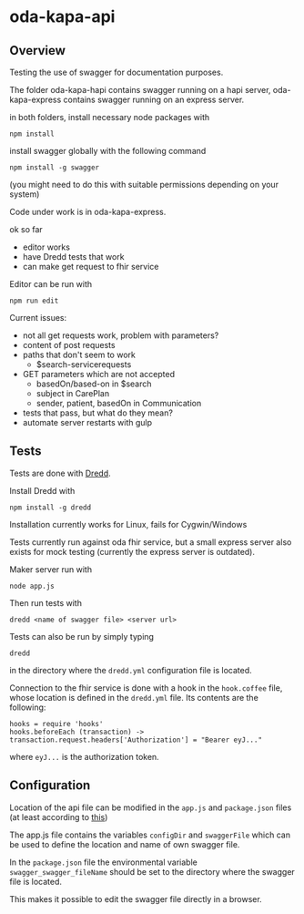# oda-kapa-api

## Overview

Testing the use of swagger for documentation purposes.

The folder oda-kapa-hapi contains swagger running on a hapi server, oda-kapa-express contains swagger running on an express server.

in both folders, install necessary node packages with

    npm install

install swagger globally with the following command

    npm install -g swagger

(you might need to do this with suitable permissions depending on your system)

Code under work is in oda-kapa-express.

ok so far
- editor works
- have Dredd tests that work
- can make get request to fhir service



Editor can be run with

    npm run edit

Current issues:
- not all get requests work, problem with parameters?
- content of post requests
- paths that don't seem to work
  - $search-servicerequests
- GET parameters which are not accepted
   - basedOn/based-on in $search
   - subject in CarePlan
   - sender, patient, basedOn in Communication
- tests that pass, but what do they mean?
- automate server restarts with gulp



## Tests

Tests are done with [Dredd](https://github.com/apiaryio/dredd).

Install Dredd with

    npm install -g dredd

Installation currently works for Linux, fails for Cygwin/Windows

Tests currently run against oda fhir service, but a small express server also exists for mock testing (currently the express server is outdated).

Maker server run with

    node app.js

Then run tests with

    dredd <name of swagger file> <server url>

Tests can also be run by simply typing

    dredd

in the directory where the `dredd.yml` configuration file is located.

Connection to the fhir service is done with a hook in the `hook.coffee` file, whose location is defined in the `dredd.yml` file. Its contents are the following:

    hooks = require 'hooks'
    hooks.beforeEach (transaction) -> transaction.request.headers['Authorization'] = "Bearer eyJ..."

where `eyJ...` is the authorization token.


## Configuration

Location of the api file can be modified in the `app.js` and `package.json` files (at least according to [this](https://github.com/swagger-api/swagger-node/issues/373))

The app.js file contains the variables `configDir` and `swaggerFile` which can be used to define the location and name of own swagger file.

In the `package.json` file the environmental variable `swagger_swagger_fileName` should be set to the directory where the swagger file is located.

This makes it possible to edit the swagger file directly in a browser.
